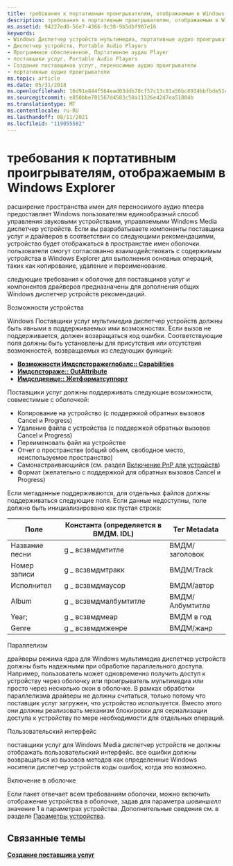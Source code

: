 ```yaml
---
title: требования к портативным проигрывателям, отображаемым в Windows Explorer
description: требования к портативным проигрывателям, отображаемым в Windows Explorer
ms.assetid: 94227ed8-56e7-4366-9c38-9b5dbf907e16
keywords:
- Windows Диспетчер устройств мультимедиа, портативные аудио проигрыватели
- Диспетчер устройств, Portable Audio Players
- Программное обеспеченное, Портативное аудио Player
- поставщики услуг, Portable Audio Players
- Создание поставщиков услуг, переносимые аудио проигрыватели
- портативные аудио проигрыватели
ms.topic: article
ms.date: 05/31/2018
ms.openlocfilehash: 16d91e844f564ead03ddb78cf57c13c81a56bc8934bbfbde51c105b5c7e1e2f5
ms.sourcegitcommit: e858bbe701567d4583c50a11326e42d7ea51804b
ms.translationtype: MT
ms.contentlocale: ru-RU
ms.lasthandoff: 08/11/2021
ms.locfileid: "119055582"
---
```

# <a name="requirements-for-portable-audio-players-to-appear-in-windows-explorer"></a>требования к портативным проигрывателям, отображаемым в Windows Explorer

расширение пространства имен для переносимого аудио плеера предоставляет Windows пользователям единообразный способ управления звуковыми устройствами, управляемыми Windows Media диспетчер устройств. Если вы разрабатываете компоненты поставщика услуг и драйверов в соответствии со следующими рекомендациями, устройство будет отображаться в пространстве имен оболочки. пользователи смогут согласованно взаимодействовать с содержимым устройства в Windows Explorer для выполнения основных операций, таких как копирование, удаление и переименование.

следующие требования к оболочке для поставщиков услуг и компонентов драйверов предназначены для дополнения общих Windows диспетчер устройств рекомендаций.

Возможности устройства

Windows Поставщики услуг мультимедиа диспетчер устройств должны быть явными в поддерживаемых ими возможностях. Если вызов не поддерживается, должен возвращаться код ошибки. Соответствующие поля должны быть установлены для присутствия или отсутствия возможностей, возвращаемых из следующих функций:

-   [**Возможности Имдспсторажеглобалс:: Capabilities**](/windows/desktop/api/mswmdm/nf-mswmdm-imdspstorageglobals-getcapabilities)
-   [**Имдспстораже:: OutAttribute**](/windows/desktop/api/mswmdm/nf-mswmdm-imdspstorage-getattributes)
-   [**Имдспдевице:: Жетформатсуппорт**](/windows/desktop/api/mswmdm/nf-mswmdm-imdspdevice-getformatsupport)

Поставщики услуг должны поддерживать следующие возможности, совместимые с оболочкой:

-   Копирование на устройство (с поддержкой обратных вызовов Cancel и Progress)
-   Удаление файла с устройства (с поддержкой обратных вызовов Cancel и Progress)
-   Переименовать файл на устройстве
-   Отчет о пространстве (общий объем, свободное место, неиспользуемое пространство)
-   Самонастраивающийся (см. раздел [Включение PnP для устройств](enabling-pnp-for-devices.md))
-   Формат (желательно с поддержкой для обратных вызовов Cancel и Progress)

Если метаданные поддерживаются, для отдельных файлов должны поддерживаться следующие поля. Если данные недоступны, поле должно быть инициализировано как пустая строка:



| Поле        | Константа (определяется в ВМДМ. IDL) | Тег Metadata    |
|--------------|--------------------------------|-----------------|
| Название песни   | g \_ всзвмдмтитле                | ВМДМ/заголовок      |
| Номер записи | g \_ всзвмдмтракк                | ВМДМ/Track      |
| Исполнител       | g \_ всзвмдмаусор               | ВМДМ/автор     |
| Album        | g \_ всзвмдмалбумтитле           | ВМДМ/Албумтитле |
| Year;         | g \_ всзвмдмеар                 | ВМДМ в год       |
| Genre        | g \_ всзвмдмженре                | ВМДМ/жанр      |



 

Параллелизм

драйверы режима ядра для Windows мультимедиа диспетчер устройств должны быть надежными при обработке параллельного доступа. Например, пользователь может одновременно получить доступ к устройству через оболочку или проигрыватель мультимедиа или просто через несколько окон в оболочке. В рамках обработки параллелизма драйверы не должны считаться, только потому что поставщик услуг загружен, что устройство используется. Вместо этого они должны реализовать механизм блокировки для сериализации доступа к устройству по мере необходимости для отдельных операций.

Пользовательский интерфейс

поставщики услуг для Windows Media диспетчер устройств не должны отображать пользовательский интерфейс. все ошибки должны возвращаться из вызовов методов как определенные Windows носители диспетчер устройств коды ошибок, когда это возможно.

Включение в оболочке

Если пакет отвечает всем требованиям оболочки, можно включить отображение устройства в оболочке, задав для параметра *шовиншелл* значение 1 в параметрах устройства. Дополнительные сведения см. в разделе [Параметры устройства](device-parameters.md).

## <a name="related-topics"></a>Связанные темы

<dl> <dt>

[**Создание поставщика услуг**](creating-a-service-provider.md)
</dt> </dl>

 

 




